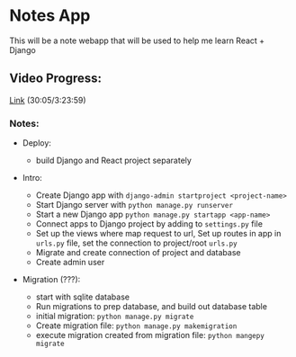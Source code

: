 # Notes App
This will be a note webapp that will be used to help me learn React + Django

## Video Progress:
[Link](https://www.youtube.com/watch?v=tYKRAXIio28&ab_channel=DennisIvy) (30:05/3:23:59)

### Notes:
- Deploy:
  - build Django and React project separately

- Intro:
  - Create Django app with `django-admin startproject <project-name>`
  - Start Django server with `python manage.py runserver`
  - Start a new Django app `python manage.py startapp <app-name>`
  - Connect apps to Django project by adding to `settings.py` file
  - Set up the views where map request to url, Set up routes in app in `urls.py` file, set the connection to project/root `urls.py`
  - Migrate and create connection of project and database
  - Create admin user

- Migration (???):
  - start with sqlite database
  - Run migrations to prep database, and build out database table
  - initial migration: `python manage.py migrate`
  - Create migration file: `python manage.py makemigration`
  - execute migration created from migration file: `python mangepy migrate`